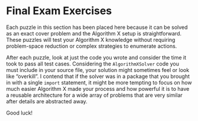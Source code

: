 # Final Exam Exercises

Each puzzle in this section has been placed here because it can be solved as an exact cover problem and the Algorithm X setup is straightforward. These puzzles will test your Algorithm X knowledge without requiring problem-space reduction or complex strategies to enumerate actions.

After each puzzle, look at just the code you wrote and consider the time it took to pass all test cases. Considering the `AlgorithmXSolver` code you must include in your source file, your solution might sometimes feel or look like “overkill”. I contend that if the solver was in a package that you brought in with a single `import` statement, it might be more tempting to focus on how much easier Algorithm X made your process and how powerful it is to have a reusable architecture for a wide array of problems that are very similar after details are abstracted away.

Good luck!
